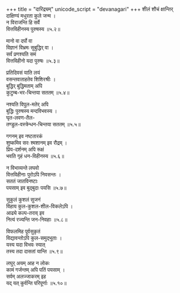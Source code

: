 +++
title = "दारिद्र्यम्"
unicode_script = "devanagari"
+++
शीलं शौचं क्षान्तिर्  
दाक्षिण्यं मधुरता कुले जन्म ।  
न विराजन्ति हि सर्वे  
वित्तविहीनस्य पुरुषस्य ॥५.२॥

मानो वा दर्पो वा  
विज्ञानं विभ्रमः सुबुद्धिर् वा ।  
सर्वं प्रणश्यति समं  
वित्तविहीनो यदा पुरुषः ॥५.३॥

प्रतिदिवसं याति लयं  
वसन्तवाताहतेव शिशिरश्रीः ।  
बुद्धिर् बुद्धिमताम् अपि  
कुटुम्ब-भर-चिन्तया सततम् ॥५.४॥

नश्यति विपुल-मतेर् अपि  
बुद्धिः पुरुषस्य मन्दविभवस्य ।  
घृत-लवण-तैल-  
तण्डुल-वस्त्रेन्धन-चिन्तया सततम् ॥५.५॥

गगनम् इव नष्टतारकं    
शुष्कमिव सरः श्मशानम् इव रौद्रम् ।  
प्रिय-दर्शनम् अपि रूक्षं    
भवति गृहं धन-विहीनस्य ॥५.६॥

न विभाव्यन्ते लघवो  
वित्तविहीनाः पुरोऽपि निवसन्तः ।  
सततं जातविनष्टाः  
पयसाम् इव बुद्बुदाः पयसि ॥५.७॥

सुकुलं कुशलं सुजनं  
विहाय कुल-कुशल-शील-विकलेऽपि ।  
आढ्ये कल्प-तराव् इव  
नित्यं रज्यन्ति जन-निवहाः ॥५.८॥

विफलमिह पूर्वसुकृतं  
विद्यावन्तोऽपि कुल-समुद्भूताः ।  
यस्य यदा विभवः स्यात्  
तस्य तदा दासतां यान्ति ॥५.९॥

लघुर् अयम् आह न लोकः  
कामं गर्जन्तम् अपि पतिं पयसाम् ।  
सर्वम् अलज्जाकरम् इह  
यद् यत् कुर्वन्ति परिपूर्णाः ॥५.१०॥

